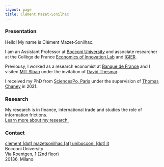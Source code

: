 ```yaml
---
layout: page
title: Clément Mazet-Sonilhac
---
```


### Presentation


Hello! My name is Clément Mazet-Sonilhac.

I am an Assistant Professor at [Bocconi University](https://finance.unibocconi.eu/people) and associate researcher at the Collège de France [Economics of Innovation Lab](https://www.college-de-france.fr/site/en-economics-innovation-lab/Clement-Mazet-Sonilhac.htm) and [IGIER](http://www.igier.unibocconi.it/). 

Previousy, I worked as a research economist at [Banque de France](https://www.banque-france.fr/en/page-sommaire/research) 
and I visited [MIT Sloan](https://mitsloan.mit.edu/faculty/academic-groups/finance/about-us) under the invitation of [David Thesmar](https://sites.google.com/site/dthesmar/).

I received my PhD from [SciencesPo, Paris](http://econ.sciences-po.fr/faculty-permanent-faculty) under the supervision of [Thomas Chaney](https://sites.google.com/site/thomaschaney/) in 2021.  


### Research

My research is in finance, international trade and studies the role of information frictions.  
[Learn more about my research.](/research)

### Contact

[clement [dot] mazetsonilhac [at] unibocconi [dot] it](mailto:clement.mazetsonilhac@unibocconi.it)  
Bocconi University\
Via Roentgen, 1 (2nd floor)\
20136, Milano

